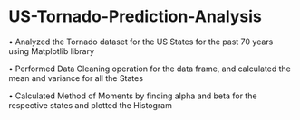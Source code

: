 # US-Tornado-Prediction-Analysis

•	Analyzed the Tornado dataset for the US States for the past 70 years using Matplotlib library

•	Performed Data Cleaning operation for the data frame, and calculated the mean and variance for all the States

•	Calculated Method of Moments by finding alpha and beta for the respective states and plotted the Histogram 

